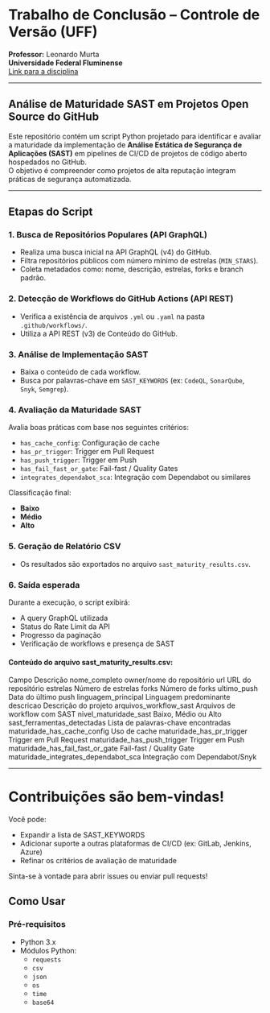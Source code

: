 # Trabalho de Conclusão – Controle de Versão (UFF)

**Professor:** Leonardo Murta  
**Universidade Federal Fluminense**  
[Link para a disciplina](https://leomurta.github.io/courses/2025.1/cv.html)

---

## Análise de Maturidade SAST em Projetos Open Source do GitHub

Este repositório contém um script Python projetado para identificar e avaliar a maturidade da implementação de **Análise Estática de Segurança de Aplicações (SAST)** em pipelines de CI/CD de projetos de código aberto hospedados no GitHub.  
O objetivo é compreender como projetos de alta reputação integram práticas de segurança automatizada.

---

## Etapas do Script

### 1. Busca de Repositórios Populares (API GraphQL)

- Realiza uma busca inicial na API GraphQL (v4) do GitHub.
- Filtra repositórios públicos com número mínimo de estrelas (`MIN_STARS`).
- Coleta metadados como: nome, descrição, estrelas, forks e branch padrão.

### 2. Detecção de Workflows do GitHub Actions (API REST)

- Verifica a existência de arquivos `.yml` ou `.yaml` na pasta `.github/workflows/`.
- Utiliza a API REST (v3) de Conteúdo do GitHub.

### 3. Análise de Implementação SAST

- Baixa o conteúdo de cada workflow.
- Busca por palavras-chave em `SAST_KEYWORDS` (ex: `CodeQL`, `SonarQube`, `Snyk`, `Semgrep`).

### 4. Avaliação da Maturidade SAST

Avalia boas práticas com base nos seguintes critérios:

- `has_cache_config`: Configuração de cache  
- `has_pr_trigger`: Trigger em Pull Request  
- `has_push_trigger`: Trigger em Push  
- `has_fail_fast_or_gate`: Fail-fast / Quality Gates  
- `integrates_dependabot_sca`: Integração com Dependabot ou similares  

Classificação final:

- **Baixo**
- **Médio**
- **Alto**

### 5. Geração de Relatório CSV

- Os resultados são exportados no arquivo `sast_maturity_results.csv`.

### 6. Saída esperada

Durante a execução, o script exibirá:

- A query GraphQL utilizada
- Status do Rate Limit da API
- Progresso da paginação
- Verificação de workflows e presença de SAST

#### Conteúdo do arquivo sast_maturity_results.csv:

Campo	                                    Descrição
nome_completo	                            owner/nome do repositório
url	                                      URL do repositório
estrelas	                                Número de estrelas
forks	                                    Número de forks
ultimo_push	                              Data do último push
linguagem_principal	                      Linguagem predominante
descricao	                                Descrição do projeto
arquivos_workflow_sast	                  Arquivos de workflow com SAST
nivel_maturidade_sast	                    Baixo, Médio ou Alto
sast_ferramentas_detectadas	              Lista de palavras-chave encontradas
maturidade_has_cache_config	              Uso de cache
maturidade_has_pr_trigger	                Trigger em Pull Request
maturidade_has_push_trigger	              Trigger em Push
maturidade_has_fail_fast_or_gate	        Fail-fast / Quality Gate
maturidade_integrates_dependabot_sca	    Integração com Dependabot/Snyk

---

# Contribuições são bem-vindas!
Você pode:
- Expandir a lista de SAST_KEYWORDS
- Adicionar suporte a outras plataformas de CI/CD (ex: GitLab, Jenkins, Azure)
- Refinar os critérios de avaliação de maturidade

Sinta-se à vontade para abrir issues ou enviar pull requests!

## Como Usar

### Pré-requisitos

- Python 3.x  
- Módulos Python:
  - `requests`
  - `csv`
  - `json`
  - `os`
  - `time`
  - `base64`




